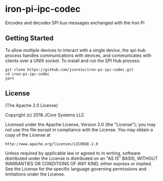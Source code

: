 # iron-pi-ipc-codec

Encodes and decodes SPI bus messages exchanged with the Iron Pi

## Getting Started

To allow multiple devices to interact with a single device, the spi-hub process 
handles communications with devices, and communicates with clients over a 
UNIX socket. To install and run the SPI Hub process:

```
git clone https://github.com/jcoreio/iron-pi-ipc-codec.git
cd iron-pi-ipc-codec
yarn
```

## License

(The Apache 2.0 License)

Copyright (c) 2018 JCore Systems LLC

Licensed under the Apache License, Version 2.0 (the "License");
you may not use this file except in compliance with the License.
You may obtain a copy of the License at

    http://www.apache.org/licenses/LICENSE-2.0

Unless required by applicable law or agreed to in writing, software
distributed under the License is distributed on an "AS IS" BASIS,
WITHOUT WARRANTIES OR CONDITIONS OF ANY KIND, either express or implied.
See the License for the specific language governing permissions and
limitations under the License.
